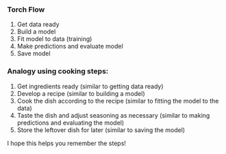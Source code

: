 ### Torch Flow

1. Get data ready
2. Build a model
3. Fit model to data (training)
4. Make predictions and evaluate model
5. Save model

### Analogy using cooking steps:

1. Get ingredients ready (similar to getting data ready)
2. Develop a recipe (similar to building a model)
3. Cook the dish according to the recipe (similar to fitting the model to the data)
4. Taste the dish and adjust seasoning as necessary (similar to making predictions and evaluating the model)
5. Store the leftover dish for later (similar to saving the model)

I hope this helps you remember the steps!


